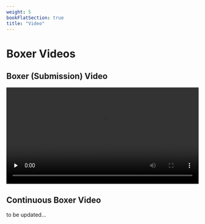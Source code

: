 ```yaml
---
weight: 5
bookFlatSection: true
title: "Video"
---
```


#  Boxer Videos

## Boxer (Submission) Video

<video width="100%" id="video" controls="" preload="none">
    <source id="mp4" src="../../../video/boxer.mp4" type="video/mp4">
</video>


## Continuous Boxer Video

to be updated...

